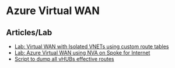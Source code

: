 # Azure Virtual WAN

## Articles/Lab

- [Lab: Virtual WAN with Isolated VNETs using custom route tables](https://github.com/dmauser/azure-virtualwan/tree/main/nva-spoke-internet)
- [Lab: Azure Virtual WAN using NVA on Spoke for Internet](https://github.com/dmauser/azure-virtualwan/tree/main/nva-spoke-internet)
- [Script to dump all vHUBs effective routes](https://github.com/dmauser/azure-virtualwan/tree/main/misc-cheatsheet#script-to-dump-all-vhubs-effective-routes)
